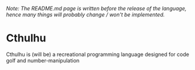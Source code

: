 *Note: The README.md page is written before the release of the language, hence many things will probably change / won't be implemented.*

# Cthulhu
Cthulhu is (will be) a recreational programming language designed for code golf and number-manipulation
